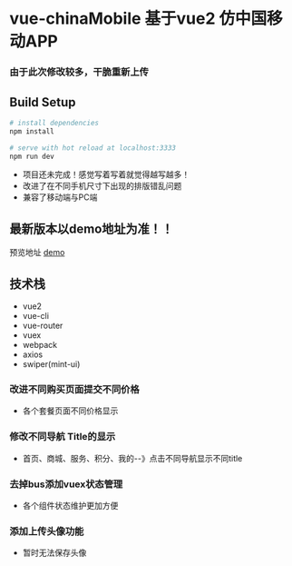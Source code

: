# vue-chinaMobile 基于vue2 仿中国移动APP
### 由于此次修改较多，干脆重新上传
>

## Build Setup

``` bash
# install dependencies
npm install

# serve with hot reload at localhost:3333
npm run dev
```

+ 项目还未完成！感觉写着写着就觉得越写越多！
+ 改进了在不同手机尺寸下出现的排版错乱问题
+ 兼容了移动端与PC端

## 最新版本以demo地址为准！！

预览地址 [demo](http://www.00h5.com)
## 技术栈
+ vue2
+ vue-cli
+ vue-router
+ vuex
+ webpack
+ axios
+ swiper(mint-ui)

### 改进不同购买页面提交不同价格
+ 各个套餐页面不同价格显示
### 修改不同导航 Title的显示
+ 首页、商城、服务、积分、我的--》点击不同导航显示不同title
### 去掉bus添加vuex状态管理
+ 各个组件状态维护更加方便
### 添加上传头像功能
+ 暂时无法保存头像
